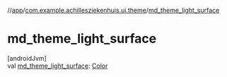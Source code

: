 //[app](../../index.md)/[com.example.achillesziekenhuis.ui.theme](index.md)/[md_theme_light_surface](md_theme_light_surface.md)

# md_theme_light_surface

[androidJvm]\
val [md_theme_light_surface](md_theme_light_surface.md): [Color](https://developer.android.com/reference/kotlin/androidx/compose/ui/graphics/Color.html)
